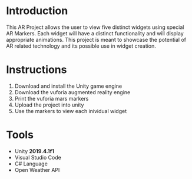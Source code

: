 # Introduction
This AR Project allows the user to view five distinct widgets using special AR Markers. Each widget will have a distinct functionality and will display appropriate animations. This project is meant to showcase the potential of AR related technology and its possible use in widget creation. 

# Instructions
1. Download and install the Unity game engine
2. Download the vuforia augmented reality engine
3. Print the vuforia mars markers
4. Upload the project into unity
5. Use the markers to view each inividual widget

# Tools

* Unity **2019.4.1f1**
* Visual Studio Code
* C# Language
* Open Weather API
